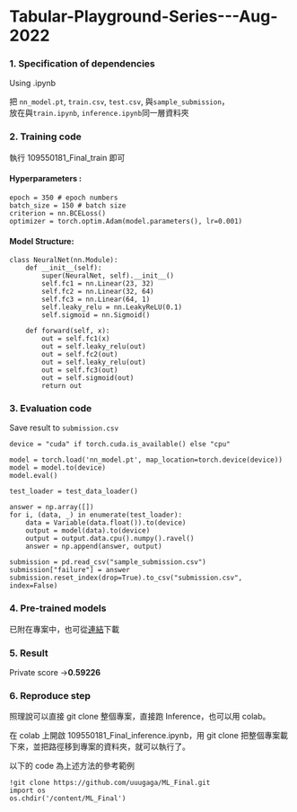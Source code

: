 # Tabular-Playground-Series---Aug-2022

### 1. Specification of dependencies

Using .ipynb

把 `nn_model.pt`, `train.csv`, `test.csv`, 與`sample_submission`，  
放在與`train.ipynb`, `inference.ipynb`同一層資料夾

### 2. Training code

執行 109550181_Final_train 即可

#### Hyperparameters :

    epoch = 350 # epoch numbers
    batch_size = 150 # batch size
    criterion = nn.BCELoss()
    optimizer = torch.optim.Adam(model.parameters(), lr=0.001)

#### Model Structure:

```
class NeuralNet(nn.Module):
    def __init__(self):
        super(NeuralNet, self).__init__()
        self.fc1 = nn.Linear(23, 32)
        self.fc2 = nn.Linear(32, 64)
        self.fc3 = nn.Linear(64, 1)
        self.leaky_relu = nn.LeakyReLU(0.1)
        self.sigmoid = nn.Sigmoid()

    def forward(self, x):
        out = self.fc1(x)
        out = self.leaky_relu(out)
        out = self.fc2(out)
        out = self.leaky_relu(out)
        out = self.fc3(out)
        out = self.sigmoid(out)
        return out
```

### 3. Evaluation code

Save result to `submission.csv`

    device = "cuda" if torch.cuda.is_available() else "cpu"

    model = torch.load('nn_model.pt', map_location=torch.device(device))
    model = model.to(device)
    model.eval()

    test_loader = test_data_loader()

    answer = np.array([])
    for i, (data, _) in enumerate(test_loader):
        data = Variable(data.float()).to(device)
        output = model(data).to(device)
        output = output.data.cpu().numpy().ravel()
        answer = np.append(answer, output)

    submission = pd.read_csv("sample_submission.csv")
    submission["failure"] = answer
    submission.reset_index(drop=True).to_csv("submission.csv", index=False)

### 4. Pre-trained models

已附在專案中，也可從[連結](https://drive.google.com/file/d/1exJ4QAGHXSYWwXOAkm3r379otC86mroz/view?usp=share_link)下載

### 5. Result

Private score ->**0.59226**

### 6. Reproduce step

照理說可以直接 git clone 整個專案，直接跑 Inference，也可以用 colab。

在 colab 上開啟 109550181_Final_inference.ipynb，用 git clone 把整個專案載下來，並把路徑移到專案的資料夾，就可以執行了。

以下的 code 為上述方法的參考範例

```
!git clone https://github.com/uuugaga/ML_Final.git
import os
os.chdir('/content/ML_Final')
```
